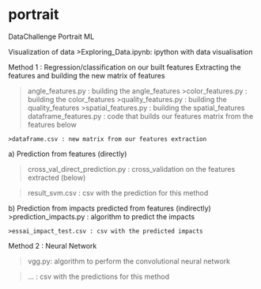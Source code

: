# portrait
DataChallenge Portrait ML

Visualization of data
	>Exploring_Data.ipynb: ipython with data visualisation

Method 1 : Regression/classification on our built features
Extracting the features and building the new matrix of features
>angle_features.py : building the angle_features
	>color_features.py : building the color_features
	>quality_features.py : building the quality_features
	>spatial_features.py : building the spatial_features
>dataframe_features.py : code that builds our features matrix from the features below

	>dataframe.csv : new matrix from our features extraction
a) Prediction from features (directly)
>cross_val_direct_prediction.py : cross_validation on the features extracted (below)

>result_svm.csv : csv with the prediction for this method

b) Prediction from impacts predicted from features (indirectly)
	>prediction_impacts.py : algorithm to predict the impacts

	>essai_impact_test.csv : csv with the predicted impacts

Method 2 : Neural Network
> vgg.py: algorithm to perform the convolutional neural network

>... : csv with the predictions for this method
